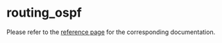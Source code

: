 # routing_ospf

Please refer to the [reference page](https://docs.infrahub.app/schema-library/reference/routing_ospf) for the corresponding documentation.

